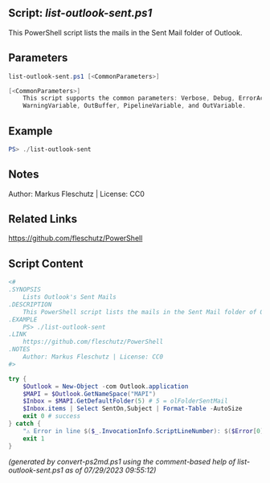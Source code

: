 ## Script: *list-outlook-sent.ps1*

This PowerShell script lists the mails in the Sent Mail folder of Outlook.

## Parameters
```powershell
list-outlook-sent.ps1 [<CommonParameters>]

[<CommonParameters>]
    This script supports the common parameters: Verbose, Debug, ErrorAction, ErrorVariable, WarningAction, 
    WarningVariable, OutBuffer, PipelineVariable, and OutVariable.
```

## Example
```powershell
PS> ./list-outlook-sent

```

## Notes
Author: Markus Fleschutz | License: CC0

## Related Links
https://github.com/fleschutz/PowerShell

## Script Content
```powershell
<#
.SYNOPSIS
	Lists Outlook's Sent Mails
.DESCRIPTION
	This PowerShell script lists the mails in the Sent Mail folder of Outlook.
.EXAMPLE
	PS> ./list-outlook-sent
.LINK
	https://github.com/fleschutz/PowerShell
.NOTES
	Author: Markus Fleschutz | License: CC0
#>

try {
	$Outlook = New-Object -com Outlook.application
	$MAPI = $Outlook.GetNameSpace("MAPI")
	$Inbox = $MAPI.GetDefaultFolder(5) # 5 = olFolderSentMail
	$Inbox.items | Select SentOn,Subject | Format-Table -AutoSize
	exit 0 # success
} catch {
	"⚠️ Error in line $($_.InvocationInfo.ScriptLineNumber): $($Error[0])"
	exit 1
}
```

*(generated by convert-ps2md.ps1 using the comment-based help of list-outlook-sent.ps1 as of 07/29/2023 09:55:12)*
